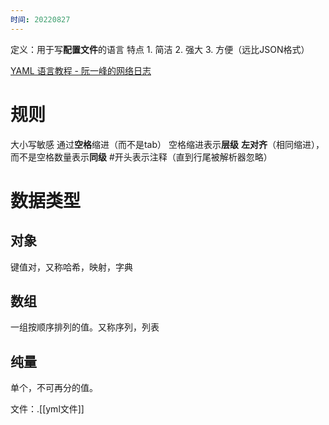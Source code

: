 ```yaml
---
时间: 20220827
---
```

定义：用于写**配置文件**的语言
特点
	1. 简洁
	2. 强大
	3. 方便（远比JSON格式）

[YAML 语言教程 - 阮一峰的网络日志](https://www.ruanyifeng.com/blog/2016/07/yaml.html)
# 规则
大小写敏感
通过**空格**缩进（而不是tab）
空格缩进表示**层级**
**左对齐**（相同缩进），而不是空格数量表示**同级**
\#开头表示注释（直到行尾被解析器忽略）
# 数据类型
## 对象
键值对，又称哈希，映射，字典
## 数组
一组按顺序排列的值。又称序列，列表
## 纯量
单个，不可再分的值。

文件：.[[yml文件]] 